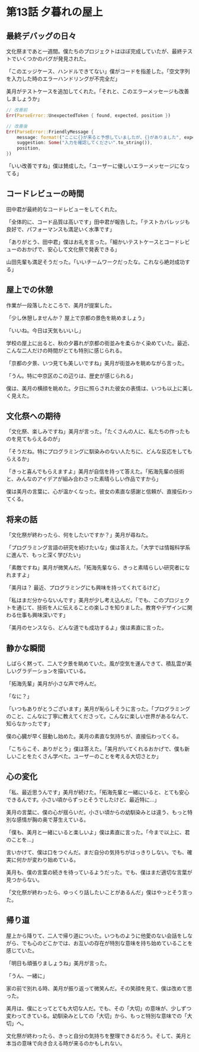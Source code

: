 # 第13話 夕暮れの屋上

## 最終デバッグの日々

文化祭まであと一週間。僕たちのプロジェクトはほぼ完成していたが、最終テストでいくつかのバグが発見された。

「このエッジケース、ハンドルできてない」僕がコードを指差した。「空文字列を入力した時のエラーハンドリングが不完全だ」

美月がテストケースを追加してくれた。「それと、このエラーメッセージも改善しましょうか」

```rust
// 改善前
Err(ParseError::UnexpectedToken { found, expected, position })

// 改善後
Err(ParseError::FriendlyMessage {
    message: format!("ここに{}が来ると予想していましたが、{}がありました", expected, found),
    suggestion: Some("入力を確認してください".to_string()),
    position,
})
```

「いい改善ですね」僕は賛成した。「ユーザーに優しいエラーメッセージになってる」

## コードレビューの時間

田中君が最終的なコードレビューをしてくれた。

「全体的に、コード品質は高いです」田中君が報告した。「テストカバレッジも良好で、パフォーマンスも満足いく水準です」

「ありがとう、田中君」僕はお礼を言った。「細かいテストケースとコードレビューのおかげで、安心して文化祭で発表できる」

山田先輩も満足そうだった。「いいチームワークだったな。これなら絶対成功する」

## 屋上での休憩

作業が一段落したところで、美月が提案した。

「少し休憩しませんか？ 屋上で京都の景色を眺めましょう」

「いいね。今日は天気もいいし」

学校の屋上に出ると、秋の夕暮れが京都の街並みを柔らかく染めていた。最近、こんな二人だけの時間がとても特別に感じられる。

「京都の夕景、いつ見ても美しいですね」美月が街並みを眺めながら言った。

「うん。特に中京区のこの辺りは、歴史が感じられる」

僕は、美月の横顔を眺めた。夕日に照らされた彼女の表情は、いつも以上に美しく見えた。

## 文化祭への期待

「文化祭、楽しみですね」美月が言った。「たくさんの人に、私たちの作ったものを見てもらえるのが」

「そうだね。特にプログラミングに馴染みのない人たちに、どんな反応をしてもらえるか」

「きっと喜んでもらえますよ」美月が自信を持って答えた。「拓海先輩の技術と、みんなのアイデアが組み合わさった素晴らしい作品ですから」

僕は美月の言葉に、心が温かくなった。彼女の素直な感謝と信頼が、直接伝わってくる。

## 将来の話

「文化祭が終わったら、何をしたいですか？」美月が尋ねた。

「プログラミング言語の研究を続けたいな」僕は答えた。「大学では情報科学系に進んで、もっと深く学びたい」

「素敵ですね」美月が微笑んだ。「拓海先輩なら、きっと素晴らしい研究者になれますよ」

「美月は？ 最近、プログラミングにも興味を持ってくれてるけど」

「私はまだ分からないんです」美月が少し考え込んだ。「でも、このプロジェクトを通じて、技術を人に伝えることの楽しさを知りました。教育やデザインに関わる仕事も興味深いです」

「美月のセンスなら、どんな道でも成功するよ」僕は素直に言った。

## 静かな瞬間

しばらく黙って、二人で夕景を眺めていた。風が空気を運んできて、積乱雲が美しいグラデーションを描いている。

「拓海先輩」美月が小さな声で呼んだ。

「なに？」

「いつもありがとうございます」美月が恥らしそうに言った。「プログラミングのこと、こんなに丁寧に教えてくださって。こんなに楽しい世界があるなんて、知らなかったです」

僕の心臓が早く鼓動し始めた。美月の素直な気持ちが、直接伝わってくる。

「こちらこそ、ありがとう」僕は答えた。「美月がいてくれるおかげで、僕も新しいことをたくさん学べた。ユーザーのことを考える大切さとか」

## 心の変化

「私、最近思うんです」美月が続けた。「拓海先輩と一緒にいると、とても安心できるんです。小さい頃からずっとそうでしたけど、最近特に...」

美月の言葉に、僕の心が揺らいだ。小さい頃からの幼馴染みとは違う、もっと特別な感情が胸の奥で芽生えている。

「僕も、美月と一緒にいると楽しいよ」僕は素直に言った。「今まで以上に、君のことを...」

言いかけて、僕は口をつぐんだ。まだ自分の気持ちがはっきりしない。でも、確実に何かが変わり始めている。

美月も、僕の言葉の続きを待っているようだった。でも、僕はまだ適切な言葉が見つからない。

「文化祭が終わったら、ゆっくり話したいことがあるんだ」僕はやっとそう言った。

## 帰り道

屋上から降りて、二人で帰り道についた。いつものように他愛のない会話をしながら、でも心のどこかでは、お互いの存在が特別な意味を持ち始めていることを感じていた。

「明日も頑張りましょうね」美月が言った。

「うん、一緒に」

家の前で別れる時、美月が振り返って微笑んだ。その笑顔を見て、僕は改めて思った。

美月は、僕にとってとても大切な人だ。でも、その「大切」の意味が、少しずつ変わってきている。幼馴染みとしての「大切」から、もっと特別な意味での「大切」へ。

文化祭が終わったら、きっと自分の気持ちを整理できるだろう。そして、美月と本当の意味で向き合える時が来るのかもしれない。